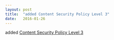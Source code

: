 ```yaml
---
layout: post
title:  "added Content Security Policy Level 3"
date:   2016-01-26
---
```


added [Content Security Policy Level 3](/spec/CSP3)

